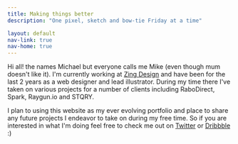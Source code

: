 ```yaml
---
title: Making things better
description: "One pixel, sketch and bow-tie Friday at a time"

layout: default
nav-link: true
nav-home: true
---
```


Hi all! the names Michael but everyone calls me Mike (even though mum doesn't like it).
I'm currently working at <a href="http://zingdesign.com" target="_blank">Zing Design</a> and
have been for the last 2 years as a web designer and lead illustrator. During my time there
I've taken on various projects for a number of clients including RaboDirect, Spark, Raygun.io and STQRY.

I plan to using this website as my ever evolving portfolio and place to share any future
projects I endeavor to take on during my free time. So if you are interested in what I'm doing
feel free to check me out on <a href="https://twitter.com/macorlett" target="_blank">Twitter</a> or <a href="https://dribbble.com/macorlett" target="_blank">Dribbble</a> :)

